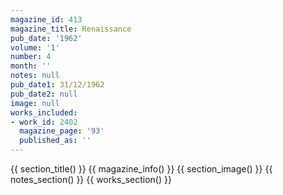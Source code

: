 ```yaml
---
magazine_id: 413
magazine_title: Renaissance
pub_date: '1962'
volume: '1'
number: 4
month: ''
notes: null
pub_date1: 31/12/1962
pub_date2: null
image: null
works_included:
- work_id: 2402
  magazine_page: '93'
  published_as: ''
---
```


{{ section_title() }}
{{ magazine_info() }}
{{ section_image() }}
{{ notes_section() }}
{{ works_section() }}
